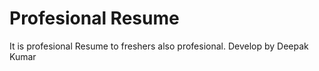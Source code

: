 # Profesional Resume
It is profesional Resume to freshers also profesional. Develop by Deepak Kumar
